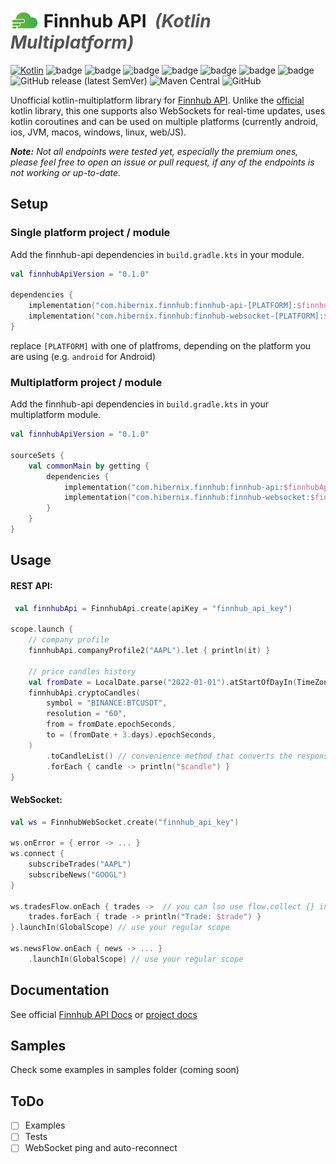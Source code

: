 # <img height=38 style="margin:0 0 -8px 0" src="docs/finnhub-logo.png"/> Finnhub API&nbsp;&nbsp;<i style="color: #555555">(Kotlin Multiplatform)</i>

[![Kotlin](https://img.shields.io/badge/kotlin-1.8.0-blue.svg?logo=kotlin)](http://kotlinlang.org)
![badge][badge-jvm]
![badge][badge-android]
![badge][badge-ios]
![badge][badge-mac]
![badge][badge-linux]
![badge][badge-windows]
![badge][badge-js]
<br>
![GitHub release (latest SemVer)](https://img.shields.io/github/v/release/hibernix/finnhub-api)
![Maven Central](https://img.shields.io/maven-central/v/com.hibernix.finnhub/finnhub-api?color=blue)
![GitHub](https://img.shields.io/github/license/hibernix/finnhub-api?style=flat)

Unofficial kotlin-multiplatform library for [Finnhub API](https://finnhub.io).
Unlike the [official](https://github.com/Finnhub-Stock-API/finnhub-kotlin)  kotlin library, this one supports also
WebSockets for real-time updates, uses kotlin coroutines and can be used on multiple platforms (currently android, ios,
JVM, macos, windows, linux, web/JS).

<i><b>Note:</b> Not all endpoints were tested yet, especially the premium ones, please feel free to open an issue
or pull request, if any of the endpoints is not working or up-to-date.</i>

## Setup

### Single platform project / module

Add the finnhub-api dependencies in `build.gradle.kts` in your module.

```kotlin
val finnhubApiVersion = "0.1.0"

dependencies {
    implementation("com.hibernix.finnhub:finnhub-api-[PLATFORM]:$finnhubApiVersion") // for REST API
    implementation("com.hibernix.finnhub:finnhub-websocket-[PLATFORM]:$finnhubApiVersion") // for real-time updates
}
```

replace `[PLATFORM]` with one of platfroms, depending on the platform you are using (e.g. `android` for Android)

### Multiplatform project / module

Add the finnhub-api dependencies in `build.gradle.kts` in your multiplatform module.

```kotlin
val finnhubApiVersion = "0.1.0"

sourceSets {
    val commonMain by getting {
        dependencies {
            implementation("com.hibernix.finnhub:finnhub-api:$finnhubApiVersion") // for REST API
            implementation("com.hibernix.finnhub:finnhub-websocket:$finnhubApiVersion") // for real-time updates
        }
    }
}
```

## Usage

#### REST API:

```kotlin
 val finnhubApi = FinnhubApi.create(apiKey = "finnhub_api_key")

scope.launch {
    // company profile
    finnhubApi.companyProfile2("AAPL").let { println(it) }

    // price candles history
    val fromDate = LocalDate.parse("2022-01-01").atStartOfDayIn(TimeZone.UTC)
    finnhubApi.cryptoCandles(
        symbol = "BINANCE:BTCUSDT",
        resolution = "60",
        from = fromDate.epochSeconds,
        to = (fromDate + 3.days).epochSeconds,
    )
        .toCandleList() // convenience method that converts the response to a more useful list of candles
        .forEach { candle -> println("$candle") }
}
```

#### WebSocket:

```kotlin
val ws = FinnhubWebSocket.create("finnhub_api_key")

ws.onError = { error -> ... }
ws.connect {
    subscribeTrades("AAPL")
    subscribeNews("GOOGL")
}

ws.tradesFlow.onEach { trades ->  // you can lso use flow.collect {} in coroutine
    trades.forEach { trade -> println("Trade: $trade") }
}.launchIn(GlobalScope) // use your regular scope

ws.newsFlow.onEach { news -> ... }
    .launchIn(GlobalScope) // use your regular scope


```

## Documentation

See official [Finnhub API Docs](https://finnhub.io/docs/api)
or [project docs](https://hibernix.github.io/finnhub-api/docs)

## Samples

Check some examples in samples folder (coming soon)

## ToDo

- [ ] Examples
- [ ] Tests
- [ ] WebSocket ping and auto-reconnect

[badge-android]: http://img.shields.io/badge/-android-6EDB8D.svg?style=flat

[badge-android-native]: http://img.shields.io/badge/support-[AndroidNative]-6EDB8D.svg?style=flat

[badge-jvm]: http://img.shields.io/badge/-jvm-DB413D.svg?style=flat

[badge-js]: http://img.shields.io/badge/-js-F8DB5D.svg?style=flat

[badge-js-ir]: https://img.shields.io/badge/support-[IR]-AAC4E0.svg?style=flat

[badge-nodejs]: https://img.shields.io/badge/-nodejs-68a063.svg?style=flat

[badge-linux]: http://img.shields.io/badge/-linux-2D3F6C.svg?style=flat

[badge-windows]: http://img.shields.io/badge/-windows-4D76CD.svg?style=flat

[badge-wasm]: https://img.shields.io/badge/-wasm-624FE8.svg?style=flat

[badge-apple-silicon]: http://img.shields.io/badge/support-[AppleSilicon]-43BBFF.svg?style=flat

[badge-ios]: http://img.shields.io/badge/-ios-CDCDCD.svg?style=flat

[badge-mac]: http://img.shields.io/badge/-macos-111111.svg?style=flat&color=707070

[badge-watchos]: http://img.shields.io/badge/-watchos-C0C0C0.svg?style=flat

[badge-tvos]: http://img.shields.io/badge/-tvos-808080.svg?style=flat
